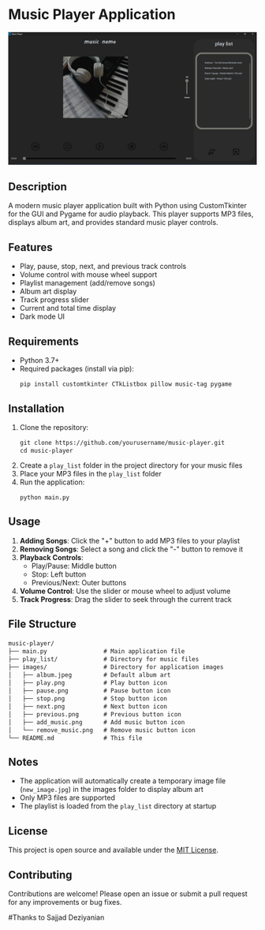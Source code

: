 # Music Player Application

![Music Player Screenshot](images/Screenshot.png)

## Description
A modern music player application built with Python using CustomTkinter for the GUI and Pygame for audio playback. This player supports MP3 files, displays album art, and provides standard music player controls.

## Features
- Play, pause, stop, next, and previous track controls
- Volume control with mouse wheel support
- Playlist management (add/remove songs)
- Album art display
- Track progress slider
- Current and total time display
- Dark mode UI

## Requirements
- Python 3.7+
- Required packages (install via pip):
  ```
  pip install customtkinter CTkListbox pillow music-tag pygame
  ```

## Installation
1. Clone the repository:
   ```
   git clone https://github.com/yourusername/music-player.git
   cd music-player
   ```
2. Create a `play_list` folder in the project directory for your music files
3. Place your MP3 files in the `play_list` folder
4. Run the application:
   ```
   python main.py
   ```

## Usage
1. **Adding Songs**: Click the "+" button to add MP3 files to your playlist
2. **Removing Songs**: Select a song and click the "-" button to remove it
3. **Playback Controls**:
   - Play/Pause: Middle button
   - Stop: Left button
   - Previous/Next: Outer buttons
4. **Volume Control**: Use the slider or mouse wheel to adjust volume
5. **Track Progress**: Drag the slider to seek through the current track

## File Structure
```
music-player/
├── main.py                # Main application file
├── play_list/             # Directory for music files
├── images/                # Directory for application images
│   ├── album.jpeg         # Default album art
│   ├── play.png           # Play button icon
│   ├── pause.png          # Pause button icon
│   ├── stop.png           # Stop button icon
│   ├── next.png           # Next button icon
│   ├── previous.png       # Previous button icon
│   ├── add_music.png      # Add music button icon
│   └── remove_music.png   # Remove music button icon
└── README.md              # This file
```

## Notes
- The application will automatically create a temporary image file (`new_image.jpg`) in the images folder to display album art
- Only MP3 files are supported
- The playlist is loaded from the `play_list` directory at startup

## License
This project is open source and available under the [MIT License](LICENSE).

## Contributing
Contributions are welcome! Please open an issue or submit a pull request for any improvements or bug fixes.

#Thanks to Sajjad Deziyanian
